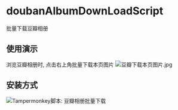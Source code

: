 # doubanAlbumDownLoadScript
批量下载豆瓣相册
## 使用演示
浏览豆瓣相册时, 点击右上角批量下载本页图片
![豆瓣下载本页图片.jpg](https://s2.loli.net/2023/04/08/tPqB7cSX36k8TWQ.png)

## 安装方式
![Tampermonkey脚本: 豆瓣相册批量下载](https://greasyfork.org/zh-CN/scripts/463504-%E8%B1%86%E7%93%A3%E7%9B%B8%E5%86%8C%E6%89%B9%E9%87%8F%E4%B8%8B%E8%BD%BD)
